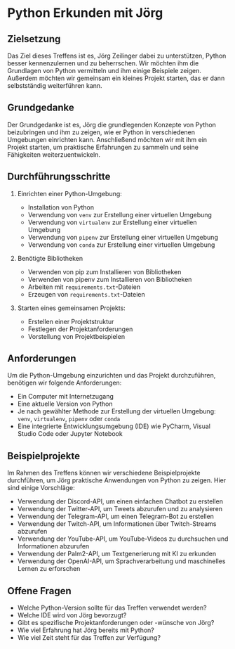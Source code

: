 # Python Erkunden mit Jörg

## Zielsetzung
Das Ziel dieses Treffens ist es, Jörg Zeilinger dabei zu unterstützen, Python besser kennenzulernen und zu beherrschen. Wir möchten ihm die Grundlagen von Python vermitteln und ihm einige Beispiele zeigen. Außerdem möchten wir gemeinsam ein kleines Projekt starten, das er dann selbstständig weiterführen kann.

## Grundgedanke
Der Grundgedanke ist es, Jörg die grundlegenden Konzepte von Python beizubringen und ihm zu zeigen, wie er Python in verschiedenen Umgebungen einrichten kann. Anschließend möchten wir mit ihm ein Projekt starten, um praktische Erfahrungen zu sammeln und seine Fähigkeiten weiterzuentwickeln.

## Durchführungsschritte
1. Einrichten einer Python-Umgebung:
   - Installation von Python
   - Verwendung von `venv` zur Erstellung einer virtuellen Umgebung
   - Verwendung von `virtualenv` zur Erstellung einer virtuellen Umgebung
   - Verwendung von `pipenv` zur Erstellung einer virtuellen Umgebung
   - Verwendung von `conda` zur Erstellung einer virtuellen Umgebung

2. Benötigte Bibliotheken
   - Verwenden von pip zum Installieren von Bibliotheken
   - Verwenden von pipenv zum Installieren von Bibliotheken
   - Arbeiten mit `requirements.txt`-Dateien
   - Erzeugen von `requirements.txt`-Dateien

3. Starten eines gemeinsamen Projekts:
   - Erstellen einer Projektstruktur
   - Festlegen der Projektanforderungen
   - Vorstellung von Projektbeispielen

## Anforderungen
Um die Python-Umgebung einzurichten und das Projekt durchzuführen, benötigen wir folgende Anforderungen:
- Ein Computer mit Internetzugang
- Eine aktuelle Version von Python
- Je nach gewählter Methode zur Erstellung der virtuellen Umgebung: `venv`, `virtualenv`, `pipenv` oder `conda`
- Eine integrierte Entwicklungsumgebung (IDE) wie PyCharm, Visual Studio Code oder Jupyter Notebook

## Beispielprojekte
Im Rahmen des Treffens können wir verschiedene Beispielprojekte durchführen, um Jörg praktische Anwendungen von Python zu zeigen. Hier sind einige Vorschläge:
- Verwendung der Discord-API, um einen einfachen Chatbot zu erstellen
- Verwendung der Twitter-API, um Tweets abzurufen und zu analysieren
- Verwendung der Telegram-API, um einen Telegram-Bot zu erstellen
- Verwendung der Twitch-API, um Informationen über Twitch-Streams abzurufen
- Verwendung der YouTube-API, um YouTube-Videos zu durchsuchen und Informationen abzurufen
- Verwendung der Palm2-API, um Textgenerierung mit KI zu erkunden
- Verwendung der OpenAI-API, um Sprachverarbeitung und maschinelles Lernen zu erforschen

## Offene Fragen
- Welche Python-Version sollte für das Treffen verwendet werden?
- Welche IDE wird von Jörg bevorzugt?
- Gibt es spezifische Projektanforderungen oder -wünsche von Jörg?
- Wie viel Erfahrung hat Jörg bereits mit Python?
- Wie viel Zeit steht für das Treffen zur Verfügung?